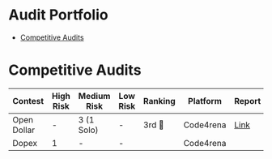 # Audit Portfolio
- [Competitive Audits](#competitive-audits)

# Competitive Audits
|    Contest    |   High Risk   |   Medium Risk    |    Low Risk   |   Ranking     |   Platform    |    Report     |
| ------------- | ------------- |  -------------   | ------------- | ------------- | ------------- | ------------- |
|  Open Dollar  |       -       |    3 (1 Solo)    | -             |     3rd 🥉    |   Code4rena  |  [Link](https://code4rena.com/contests/2023-10-open-dollar#top)   |
|    Dopex      |       1       |  -               | -             |               |   Code4rena   |               |
